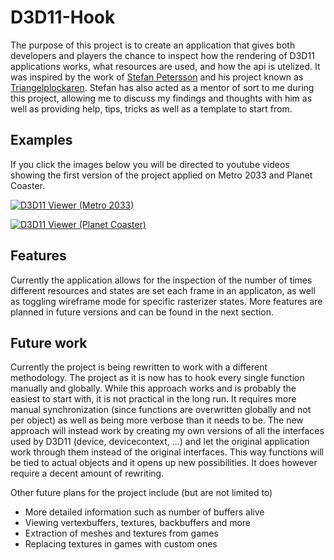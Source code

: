 # D3D11-Hook

The purpose of this project is to create an application that gives both developers and players the chance to inspect how the rendering of D3D11 applications works, what resources are used, and how the api is utelized. It was inspired by the work of [Stefan Petersson](https://www.linkedin.com/in/stepet/) and his project known as [Triangelplockaren](https://www.youtube.com/watch?v=qe079VilUJQ&feature=youtu.be). Stefan has also acted as a mentor of sort to me during this project, allowing me to discuss my findings and thoughts with him as well as providing help, tips, tricks as well as a template to start from.

## Examples

If you click the images below you will be directed to youtube videos showing the first version of the project applied on Metro 2033 and Planet Coaster.

[![D3D11 Viewer (Metro 2033)](http://img.youtube.com/vi/VIZ59WWoPuc/0.jpg)](http://www.youtube.com/watch?v=VIZ59WWoPuc&feature=youtu.be "D3D11 Viewer (Metro 2033)")

[![D3D11 Viewer (Planet Coaster)](http://img.youtube.com/vi/DjlQ4x9K-YA/0.jpg)](http://www.youtube.com/watch?v=DjlQ4x9K-YA "D3D11 Viewer (Planet Coaster)")

## Features

Currently the application allows for the inspection of the number of times different resources and states are set each frame in an applicaton, as well as toggling wireframe mode for specific rasterizer states. More features are planned in future versions and can be found in the next section.

## Future work

Currently the project is being rewritten to work with a different methodology. The project as it is now has to hook every single function manually and globally. While this approach works and is probably the easiest to start with, it is not practical in the long run. It requires more manual synchronization (since functions are overwritten globally and not per object) as well as being more verbose than it needs to be. The new approach will instead work by creating my own versions of all the interfaces used by D3D11 (device, devicecontext, ...) and let the original application work through them instead of the original interfaces. This way functions will be tied to actual objects and it opens up new possibilities. It does however require a decent amount of rewriting.

Other future plans for the project include (but are not limited to)
- More detailed information such as number of buffers alive
- Viewing vertexbuffers, textures, backbuffers and more
- Extraction of meshes and textures from games
- Replacing textures in games with custom ones
